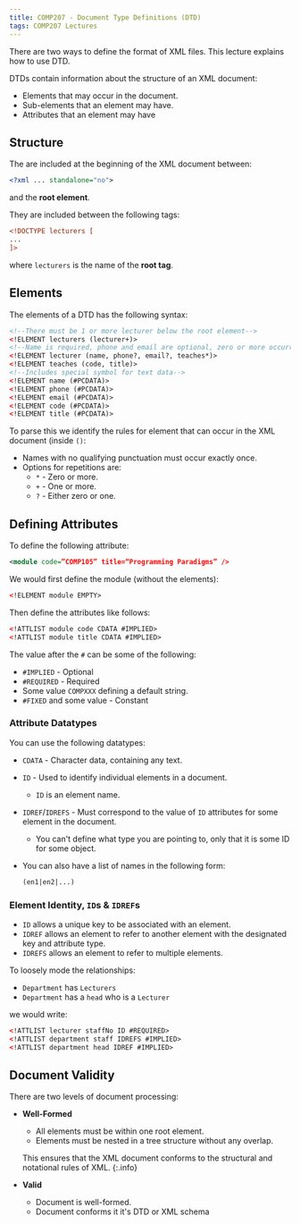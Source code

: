 ```yaml
---
title: COMP207 - Document Type Definitions (DTD)
tags: COMP207 Lectures
---
```

There are two ways to define the format of XML files. This lecture explains how to use DTD.

DTDs contain information about the structure of an XML document:

* Elements that may occur in the document.
* Sub-elements that an element may have.
* Attributes that an element may have

## Structure
The are included at the beginning of the XML document between:

```xml
<?xml ... standalone="no">
```

and the **root element**.

They are included between the following tags:

```xml
<!DOCTYPE lecturers [
...
]>
```

where `lecturers` is the name of the **root tag**.

## Elements
The elements of a DTD has the following syntax:

```xml
<!--There must be 1 or more lecturer below the root element-->
<!ELEMENT lecturers (lecturer+)>
<!--Name is required, phone and email are optional, zero or more occurrences of teaches-->
<!ELEMENT lecturer (name, phone?, email?, teaches*)>
<!ELEMENT teaches (code, title)>
<!--Includes special symbol for text data-->
<!ELEMENT name (#PCDATA)>
<!ELEMENT phone (#PCDATA)>
<!ELEMENT email (#PCDATA)>
<!ELEMENT code (#PCDATA)>
<!ELEMENT title (#PCDATA)>
```

To parse this we identify the rules for element that can occur in the XML document (inside `()`:

* Names with no qualifying punctuation must occur exactly once.
* Options for repetitions are:
	* `*` - Zero or more.
	* `+` - One or more.
	* `?` - Either zero or one.

## Defining Attributes
To define the following attribute:

```xml
<module code=”COMP105” title=“Programming Paradigms” />
```

We would first define the module (without the elements):

```xml
<!ELEMENT module EMPTY>
```

Then define the attributes like follows:

```xml
<!ATTLIST module code CDATA #IMPLIED>
<!ATTLIST module title CDATA #IMPLIED>
```

The value after the `#` can be some of the following:

* `#IMPLIED` - Optional
* `#REQUIRED` - Required
* Some value `COMPXXX` defining a default string.
* `#FIXED` and some value - Constant

### Attribute Datatypes
You can use the following datatypes:

* `CDATA` - Character data, containing any text.
* `ID` - Used to identify individual elements in a document.
	* `ID` is an element name.
* `IDREF`/`IDREFS` - Must correspond to the value of `ID` attributes for some element in the document.
	* You can't define what type you are pointing to, only that it is some ID for some object.
* You can also have a list of names in the following form:
	
	```xml
	(en1|en2|...)
	```

### Element Identity, `ID`s & `IDREF`s

* `ID` allows a unique key to be associated with an element. 
* `IDREF` allows an element to refer to another element with the designated key and attribute type.
* `IDREFS` allows an element to refer to multiple elements.

To loosely mode the relationships:

* `Department` has `Lecturers`
* `Department` has a `head` who is a `Lecturer`

we would write:

```xml
<!ATTLIST lecturer staffNo ID #REQUIRED>
<!ATTLIST department staff IDREFS #IMPLIED>
<!ATTLIST department head IDREF #IMPLIED>
```

## Document Validity
There are two levels of document processing:

* **Well-Formed**
	* All elements must be within one root element.
	* Elements must be nested in a tree structure without any overlap.
	
	This ensures that the XML document conforms to the structural and notational rules of XML.
	{:.info}
* **Valid**
	* Document is well-formed.
	* Document conforms it it's DTD or XML schema